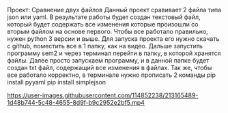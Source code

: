 Проект: Сравнение двух файлов
Данный проект сравивает 2 файла типа json или yaml. В результате работы будет создан текстовый файл, который будет содержать все изменения которые произошли со вторым файлом на основе первого.
Чтобы все работало правильно, нужен python 3 версии и выше.
Для запуска проекта его нужно скачать с github, поместить все в 1 папку, как на видео. Дальше запустить программу sem2 и через терминал перейти в папку, в которой хранятся файлы. Далее просто запускаем программу, и в данной папке будет создан txt файл, содержащий все изменения в файлах.
Так же, чтобы все работало корректно, в терминале нужно прописать 2 команды
pip install pyyaml 
pip install simplejson



https://user-images.githubusercontent.com/114852238/213165489-1d48b744-5c48-4655-8d9f-b9c2952e2bf5.mp4

